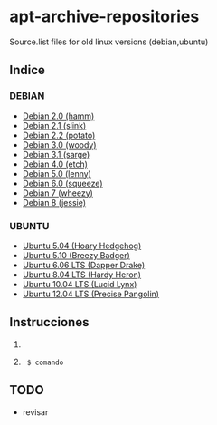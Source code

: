 # apt-archive-repositories
Source.list files for old linux versions (debian,ubuntu)

## Indice

### DEBIAN
* [Debian 2.0 (hamm)](https://github.com/javivu/apt-old-releases-source.list/debian/)
* [Debian 2.1 (slink)](https://github.com/javivu/apt-old-releases-source.list/debian/)
* [Debian 2.2 (potato)](https://github.com/javivu/apt-old-releases-source.list/debian/)
* [Debian 3.0 (woody)](https://github.com/javivu/apt-old-releases-source.list/debian/)
* [Debian 3.1 (sarge)](https://github.com/javivu/apt-old-releases-source.list/debian/)
* [Debian 4.0 (etch)](https://github.com/javivu/apt-old-releases-source.list/debian/)
* [Debian 5.0 (lenny)](https://github.com/javivu/apt-old-releases-source.list/debian/)
* [Debian 6.0 (squeeze)](https://github.com/javivu/apt-old-releases-source.list/debian/)
* [Debian 7 (wheezy)](https://github.com/javivu/apt-old-releases-source.list/debian/)
* [Debian 8 (jessie)](https://github.com/javivu/apt-old-releases-source.list/debian/)

### UBUNTU
* [Ubuntu 5.04 (Hoary Hedgehog)](https://github.com/javivu/apt-old-releases-source.list/ubuntu/)
* [Ubuntu 5.10 (Breezy Badger)](https://github.com/javivu/apt-old-releases-source.list/ubuntu/)
* [Ubuntu 6.06 LTS (Dapper Drake)](https://github.com/javivu/apt-old-releases-source.list/ubuntu/)
* [Ubuntu 8.04 LTS (Hardy Heron)](https://github.com/javivu/apt-old-releases-source.list/ubuntu/)
* [Ubuntu 10.04 LTS (Lucid Lynx)](https://github.com/javivu/apt-old-releases-source.list/ubuntu/)
* [Ubuntu 12.04 LTS (Precise Pangolin)](https://github.com/javivu/apt-old-releases-source.list/ubuntu/)

## Instrucciones
1. 

2. 
        $ comando


## TODO
* revisar
